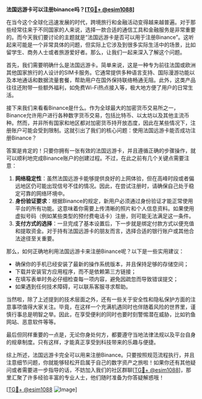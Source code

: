 **法国远游卡可以注册binance吗？[[TG💪+ @esim1088](https://t.me/s/esim1088)]**

在当今这个全球化迅速发展的时代，跨境旅行和金融活动变得越来越普遍。对于那些经常往来于不同国家的人来说，选择一款合适的通信工具和金融服务是非常重要的。而今天我们要讨论的主题就是“法国远游卡是否可以用于注册Binance”。这听起来可能是一个非常具体的问题，但实际上它涉及到很多实际生活中的场景，比如留学生、商务人士或者旅游爱好者。那么，让我们一起来深入了解这个问题。

首先，我们需要明确什么是法国远游卡。简单来说，这是一种专为前往法国或欧洲其他国家旅行的人设计的SIM卡服务。它通常提供多种语言支持、国际漫游功能以及本地通话和数据流量套餐，帮助用户在国外保持联络畅通无阻。此外，这类产品往往还附带一些额外福利，如免费Wi-Fi热点接入等，极大地方便了用户的日常生活。

接下来我们来看看Binance是什么。作为全球最大的加密货币交易所之一，Binance允许用户进行各种数字货币交易，包括比特币、以太坊以及其他主流币种。然而，并非所有国家和地区都对加密货币持开放态度，因此在某些情况下，注册账户可能会受到限制。这就引出了我们的核心问题：使用法国远游卡能否成功注册Binance？

答案是肯定的！只要你拥有一张有效的法国远游卡，并且遵循正确的步骤操作，就可以顺利地完成Binance账户的创建过程。不过，在此之前有几个关键点需要注意：

1. **网络稳定性**：虽然法国远游卡能够提供良好的上网体验，但在高峰时段或者偏远地区仍可能出现信号不佳的情况。因此，在尝试注册时，请确保自己处于稳定可靠的网络环境中。
2. **身份验证要求**：根据Binance的规定，新用户必须通过身份验证才能正常使用平台的所有功能。这意味着你需要上传清晰的照片和个人信息资料。如果使用虚拟号码（例如某些类型的预付费电话卡）注册，则可能无法满足这一条件。
3. **支付方式的选择**：一旦完成了基本设置后，下一步就是绑定付款方式以便充值和提取资金。对于持有法国远游卡的朋友而言，选择合适的银行账户或其他合法途径至关重要。

那么，如何正确地利用法国远游卡来注册Binance呢？以下是一些实用建议：
- 确保你的手机已经安装了最新的操作系统版本，并且保持足够的存储空间；
- 下载并安装官方应用程序，而不是依赖第三方链接；
- 在填写表单时务必仔细检查每一项内容，避免因疏忽而导致错误提交；
- 如果遇到任何技术障碍，可以联系客服寻求帮助。

当然啦，除了上述提到的技术层面之外，还有一些关于安全性和隐私保护方面的注意事项值得大家关注。毕竟，在这样一个充满机遇同时也伴随着风险的世界里，谨慎行事总是明智之举。因此，在享受便利的同时也要时刻警惕潜在威胁，比如钓鱼网站、恶意软件等等。

最后但同样重要的一点是，无论你身处何方，都要遵守当地法律法规以及平台自身的规章制度。只有这样，才能真正享受到科技带来的乐趣与便捷。

综上所述，法国远游卡完全可以用来注册Binance。只要按照规范流程执行，并且注意细节问题，你就能够轻松开启属于自己的数字资产之旅啦！如果你还有其他疑问或者需要进一步指导的话，不妨加入我们的社区群聊[[TG💪+ @esim1088](https://t.me/s/esim1088)]，那里汇聚了许多经验丰富的专业人士，他们随时准备为你答疑解惑哦！

[[TG💪+ @esim1088](https://t.me/s/esim1088) ![Image](https://i.postimg.cc/4NQfJmqS/Snipaste-2025-05-13-00-14-12.png)]